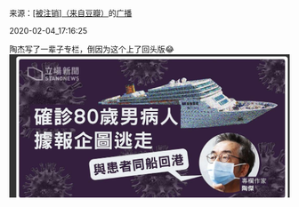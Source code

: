 来源：[[被注销]（来自豆瓣）](https://www.douban.com/people/caoyi555/)的[广播](https://www.douban.com/people/caoyi555/status/2790310399/)


2020-02-04_17:16:25


陶杰写了一辈子专栏，倒因为这个上了回头版😂
![](./pic/2020-02-04_17:16:25-[被注销]的广播1.jpg)  

